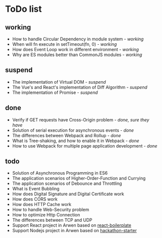 # ToDo list

## working

-   How to handle Circular Dependency in module system - _working_
-   When will fn execute in setTimeout(fn, 0) - _working_
-   How does Event Loop work in different environment - _working_
-   Why are ES modules better than CommonJS modules - _working_

## suspend

-   The implementation of Virtual DOM - _suspend_
-   The Vue's and React's implementation of Diff Algorithm - _suspend_
-   The implementation of Promise - _suspend_

## done

-   Verify if GET requests have Cross-Origin problem - _done, sure they have_
-   Solution of serial execution for asynchronous events - _done_
-   The differences between Webpack and Rollup - _done_
-   What is Tree-shaking, and how to enable it in Webpack - _done_
-   How to use Webpack for multiple page application development - _done_

## todo

-   Solution of Asynchronous Programming in ES6
-   The application scenarios of Higher-Order-Function and Currying
-   The application scenarios of Debounce and Throttling
-   What is Event Bubbling
-   How does Digital Signature and Digital Certificate work
-   How does CORS work
-   How does HTTP Cache work
-   How to handle Web-Security problem
-   How to optimize Http Connection
-   The differences between TCP and UDP
-   Support React project in Arwen based on [react-boilerplate](https://github.com/kawhi66/react-boilerplate)
-   Support Nodejs project in Arwen based on [hackathon-starter](https://github.com/kawhi66/hackathon-starter)
